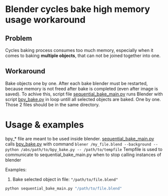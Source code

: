 # Blender cycles bake high memory usage workaround

## Problem
Cycles baking process consumes too much memory, especially when it comes to
baking __multiple objects__, that can not be joined together into one.

## Workaround
Bake objects one by one.
After each bake blender must be restarted, because memory is not freed after
bake is completed (even after image is saved).
To achive this, script file [sequential_bake_main.py](./sequential_bake_main) runs
Blender with script [bpy_bake.py](./bpy_bake.py) in loop untill all selected objects are
baked. One by one.
Those 2 files should be in the same directory.

# Usage & examples
bpy_* file are meant to be used inside blender.
[sequential_bake_main.py](./sequential_bake_main.py) calls
[bpy_bake.py](./bpy_bake.py) with command `blener /my_file.blend --background
--python /abs/path/to/bpy_bake.py -- /path/to/tempfile`
Tempfile is used to communicate to sequential_bake_main.py when to stop calling
instances of blender

Examples:
1. Bake selected object in file: `"/path/to/file.blend"`
```bash
python sequential_bake_main.py "/path/to/file.blend"
```
